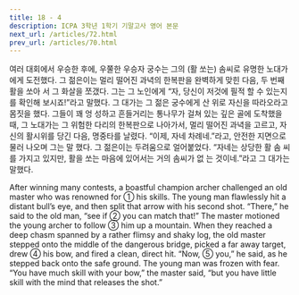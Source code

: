 ```yaml
---
title: 18 - 4
description: ICPA 3학년 1학기 기말고사 영어 본문
next_url: /articles/72.html
prev_url: /articles/70.html
---
```


여러 대회에서 우승한 후에, 우쭐한 우승자 궁수는 그의 (활 쏘는) 솜씨로 유명한 노대가에게 도전했다. 그 젊은이는 멀리 떨어진 과녁의 한복판을 완벽하게 맞힌 다음, 두 번째 활을 쏘아 서 그 화살을 쪼갰다. 그는 그 노인에게 “자, 당신이 저것에 필적 할 수 있는지를 확인해 보시죠!”라고 말했다. 그 대가는 그 젊은 궁수에게 산 위로 자신을 따라오라고 몸짓을 했다. 그들이 꽤 엉 성하고 흔들거리는 통나무가 걸쳐 있는 깊은 골에 도착했을 때, 그 노대가는 그 위험한 다리의 한복판으로 나아가서, 멀리 떨어진 과녁을 고르고, 자신의 활시위를 당긴 다음, 명중타를 날렸다. “이제, 자네 차례네.”라고, 안전한 지면으로 물러 나오며 그는 말 했다. 그 젊은이는 두려움으로 얼어붙었다. “자네는 상당한 활 솜 씨를 가지고 있지만, 활을 쏘는 마음에 있어서는 거의 솜씨가 없 는 것이네.”라고 그 대가는 말했다.

After winning many contests, a boastful champion archer challenged an old master who was renowned for ① his skills. The young man flawlessly hit a distant bull’s eye, and then split that arrow with his second shot. “There,” he said to the old man, “see if ② you can match that!” The master motioned the young archer to follow ③ him up a mountain. When they reached a deep chasm spanned by a rather flimsy and shaky log, the old master stepped onto the middle of the dangerous bridge, picked a far away target, drew ④ his bow, and fired a clean, direct hit. “Now, ⑤ you,” he said, as he stepped back onto the safe ground. The young man was frozen with fear. “You have much skill with your bow,” the master said, “but you have little skill with the mind that releases the shot.”
